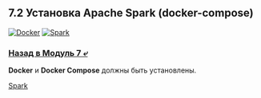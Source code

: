 ## 7.2 Установка Apache Spark (docker-compose)

[![Docker](https://img.shields.io/badge/docker-compose-blue?logo=docker)](https://www.docker.com/)
[![Spark](https://img.shields.io/badge/apache_spark-3.0.0-blue)](https://spark.apache.org/downloads.html)

### [Назад в Модуль 7 ⤶](/data/Module7/readme.md)

**Docker** и **Docker Compose** должны быть установлены.

[Spark](data/docker-compose.yml)
